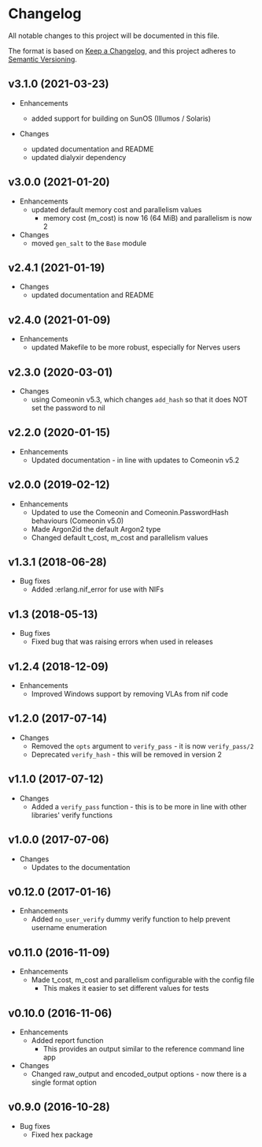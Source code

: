 # Changelog

All notable changes to this project will be documented in this file.

The format is based on [Keep a Changelog](https://keepachangelog.com/en/1.0.0/),
and this project adheres to [Semantic Versioning](https://semver.org/spec/v2.0.0.html).

## v3.1.0 (2021-03-23)

* Enhancements
  * added support for building on SunOS (Illumos / Solaris)

* Changes
  * updated documentation and README
  * updated dialyxir dependency

## v3.0.0 (2021-01-20)

* Enhancements
  * updated default memory cost and parallelism values
    * memory cost (m_cost) is now 16 (64 MiB) and parallelism is now 2
* Changes
  * moved `gen_salt` to the `Base` module

## v2.4.1 (2021-01-19)

* Changes
  * updated documentation and README

## v2.4.0 (2021-01-09)

* Enhancements
  * updated Makefile to be more robust, especially for Nerves users

## v2.3.0 (2020-03-01)

* Changes
  * using Comeonin v5.3, which changes `add_hash` so that it does NOT set the password to nil

## v2.2.0 (2020-01-15)

* Enhancements
  * Updated documentation - in line with updates to Comeonin v5.2

## v2.0.0 (2019-02-12)

* Enhancements
  * Updated to use the Comeonin and Comeonin.PasswordHash behaviours (Comeonin v5.0)
  * Made Argon2id the default Argon2 type
  * Changed default t_cost, m_cost and parallelism values

## v1.3.1 (2018-06-28)

* Bug fixes
  * Added :erlang.nif_error for use with NIFs

## v1.3 (2018-05-13)

* Bug fixes
  * Fixed bug that was raising errors when used in releases

## v1.2.4 (2018-12-09)

* Enhancements
  * Improved Windows support by removing VLAs from nif code

## v1.2.0 (2017-07-14)

* Changes
  * Removed the `opts` argument to `verify_pass` - it is now `verify_pass/2`
  * Deprecated `verify_hash` - this will be removed in version 2

## v1.1.0 (2017-07-12)

* Changes
  * Added a `verify_pass` function - this is to be more in line with other libraries' verify functions

## v1.0.0 (2017-07-06)

* Changes
  * Updates to the documentation

## v0.12.0 (2017-01-16)

* Enhancements
  * Added `no_user_verify` dummy verify function to help prevent username enumeration

## v0.11.0 (2016-11-09)

* Enhancements
  * Made t_cost, m_cost and parallelism configurable with the config file
    * This makes it easier to set different values for tests

## v0.10.0 (2016-11-06)

* Enhancements
  * Added report function
    * This provides an output similar to the reference command line app
* Changes
  * Changed raw_output and encoded_output options - now there is a single format option

## v0.9.0 (2016-10-28)

* Bug fixes
  * Fixed hex package
